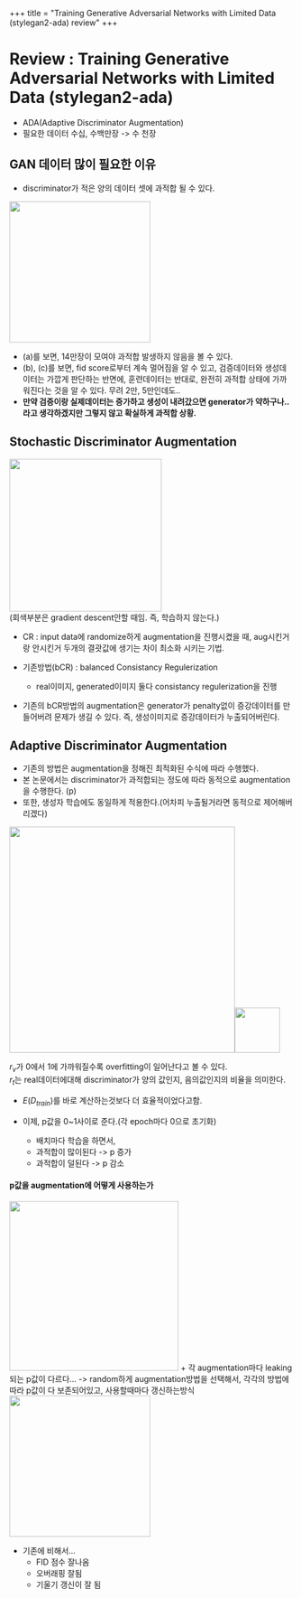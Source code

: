 +++
title = "Training Generative Adversarial Networks with Limited Data (stylegan2-ada) review"
+++

# Review : Training Generative Adversarial Networks with Limited Data (stylegan2-ada)
+ ADA(Adaptive Discriminator Augmentation)
+ 필요한 데이터 수십, 수백만장 -> 수 천장

## GAN 데이터 많이 필요한 이유
+ discriminator가 적은 양의 데이터 셋에 과적합 될 수 있다.

<img src="https://drive.google.com/uc?id=1sKMO7OlEjd3-Z9BYhnjo-8cDO53uZJ6a" height=250>  

+ (a)를 보면, 14만장이 모여야 과적합 발생하지 않음을 볼 수 있다.
+ (b), (c)를 보면, fid score로부터 계속 멀어짐을 알 수 있고, 검증데이터와 생성데이터는 가깝게 판단하는 반면에, 훈련데이터는 반대로, 완전히 과적합 상태에 가까워진다는 것을 알 수 있다. 무려 2만, 5만인데도..
+ __만약 검증이랑 실제데이터는 증가하고 생성이 내려갔으면 generator가 약하구나.. 라고 생각하겠지만 그렇지 않고 확실하게 과적합 상황.__


## Stochastic Discriminator Augmentation

<img src="https://drive.google.com/uc?id=15XlfwqqSgINcEHz9Au_Sor0gKNrytY8N
" height=270>  
(회색부분은 gradient descent안할 때임. 즉, 학습하지 않는다.)
+ CR : input data에 randomize하게 augmentation을 진행시켰을 때, aug시킨거랑 안시킨거 두개의 결괏값에 생기는 차이 최소화 시키는 기법.

+ 기존방법(bCR) : balanced Consistancy Regulerization
    + real이미지, generated이미지 둘다 consistancy regulerization을 진행
        
+ 기존의 bCR방법의 augmentation은 generator가 penalty없이 증강데이터를 만들어버려 문제가 생길 수 있다. 즉, 생성이미지로 증강데이터가 누출되어버린다.

## Adaptive Discriminator Augmentation
+ 기존의 방법은 augmentation을 정해진 최적화된 수식에 따라 수행했다.
+ 본 논문에서는 discriminator가 과적합되는 정도에 따라 동적으로 augmentation을 수행한다. (p)
+ 또한, 생성자 학습에도 동일하게 적용한다.(어차피 누출될거라면 동적으로 제어해버리겠다)

<img src="https://drive.google.com/uc?id=1AYRv1-_kfhUvArYq8t4oBinejynSmayv" height=400><img src="https://drive.google.com/uc?id=1b9D_EKQUEAvdbU7V0Y3NXUZ1_fDOhxP8" height=80>

$r_v$가 0에서 1에 가까워질수록 overfitting이 일어난다고 볼 수 있다.  
$r_t$는 real데이터에대해 discriminator가 양의 값인지, 음의값인지의 비율을 의미한다.

+ $E(D_{train})$를 바로 계산하는것보다 더 효율적이었다고함.

+ 이제, p값을 0~1사이로 준다.(각 epoch마다 0으로 초기화) 
    + 배치마다 학습을 하면서, 
    + 과적합이 많이된다 -> p 증가
    + 과적합이 덜된다 -> p 감소



#### p값을 augmentation에 어떻게 사용하는가

<img src="https://drive.google.com/uc?id=1cg3Q5SeeB5h4CNYEERNL2M5mBD1aPcmB" height=300>  
+ 각 augmentation마다 leaking되는 p값이 다르다... -> random하게 augmentation방법을 선택해서, 각각의 방법에 따라 p값이 다 보존되어있고, 사용할때마다 갱신하는방식

<img src="https://drive.google.com/uc?id=1E8svY9VD0zHnIVvkfdyaBMipWNaED4oa" height=250>

+ 기존에 비해서...
    + FID 점수 잘나옴
    + 오버래핑 잘됨
    + 기울기 갱신이 잘 됨
